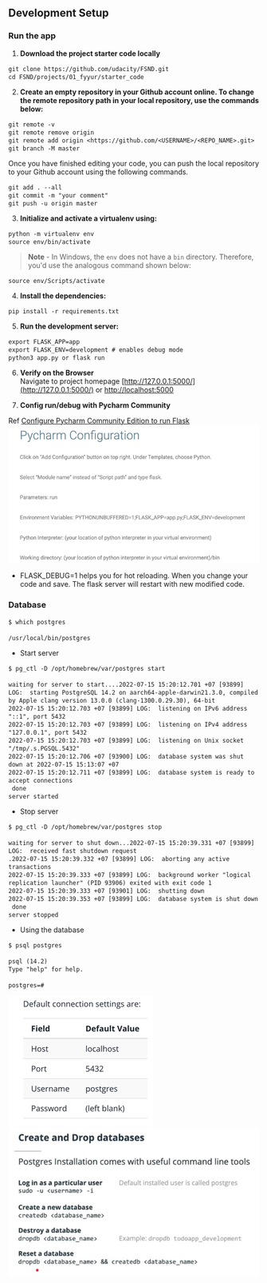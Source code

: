 ## Development Setup
### Run the app
1. **Download the project starter code locally**
```
git clone https://github.com/udacity/FSND.git
cd FSND/projects/01_fyyur/starter_code
```

2. **Create an empty repository in your Github account online. To change the remote repository path in your local repository, use the commands below:**
```
git remote -v 
git remote remove origin 
git remote add origin <https://github.com/<USERNAME>/<REPO_NAME>.git>
git branch -M master
```
Once you have finished editing your code, you can push the local repository to your Github account using the following commands.
```
git add . --all   
git commit -m "your comment"
git push -u origin master
```

3. **Initialize and activate a virtualenv using:**
```
python -m virtualenv env
source env/bin/activate
```
>**Note** - In Windows, the `env` does not have a `bin` directory. Therefore, you'd use the analogous command shown below:
```
source env/Scripts/activate
```

4. **Install the dependencies:**
```
pip install -r requirements.txt
```

5. **Run the development server:**
```
export FLASK_APP=app
export FLASK_ENV=development # enables debug mode
python3 app.py or flask run
```

6. **Verify on the Browser**<br>
Navigate to project homepage [http://127.0.0.1:5000/](http://127.0.0.1:5000/) or [http://localhost:5000](http://localhost:5000) 

7. **Config run/debug with Pycharm Community**

Ref [Configure Pycharm Community Edition to run Flask](https://tekshinobi.com/configure-pycharm-community-edition-to-run-flask/)
![pycharm_flask_config](document/pycharm_flask_config.png)
- FLASK_DEBUG=1 helps you for hot reloading. When you change your code and save. The flask server will restart with new modified code.

### Database

```buildoutcfg
$ which postgres

/usr/local/bin/postgres
```

- Start server
```buildoutcfg
$ pg_ctl -D /opt/homebrew/var/postgres start

waiting for server to start....2022-07-15 15:20:12.701 +07 [93899] LOG:  starting PostgreSQL 14.2 on aarch64-apple-darwin21.3.0, compiled by Apple clang version 13.0.0 (clang-1300.0.29.30), 64-bit
2022-07-15 15:20:12.703 +07 [93899] LOG:  listening on IPv6 address "::1", port 5432
2022-07-15 15:20:12.703 +07 [93899] LOG:  listening on IPv4 address "127.0.0.1", port 5432
2022-07-15 15:20:12.703 +07 [93899] LOG:  listening on Unix socket "/tmp/.s.PGSQL.5432"
2022-07-15 15:20:12.706 +07 [93900] LOG:  database system was shut down at 2022-07-15 15:13:07 +07
2022-07-15 15:20:12.711 +07 [93899] LOG:  database system is ready to accept connections
 done
server started
```

- Stop server
```buildoutcfg
$ pg_ctl -D /opt/homebrew/var/postgres stop

waiting for server to shut down...2022-07-15 15:20:39.331 +07 [93899] LOG:  received fast shutdown request
.2022-07-15 15:20:39.332 +07 [93899] LOG:  aborting any active transactions
2022-07-15 15:20:39.333 +07 [93899] LOG:  background worker "logical replication launcher" (PID 93906) exited with exit code 1
2022-07-15 15:20:39.333 +07 [93901] LOG:  shutting down
2022-07-15 15:20:39.353 +07 [93899] LOG:  database system is shut down
 done
server stopped
```
- Using the database
```buildoutcfg
$ psql postgres

psql (14.2)
Type "help" for help.

postgres=# 
```

![postgres_default_settings](document/postgres_default_settings.png)
![db_cli](document/db_cli.png)